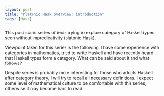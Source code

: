 ```yaml
---
layout: post
title: "Platonic Hask overview: introduction"
tags: [Hask]
---
```


This post starts series of texts trying to explore category of Haskell
types seen without impredicativity (platonic Hask).

Viewpoint taken for this series is the following: I have some experience with categories in mathematics, tried to
write Haskell and have recently heard that Haskell types form a
category. What can be said about it and what follows?

Despite series is probably more interesting for those who adopts Haskell
after category theory, I will try to recall all necessary definitions. I
expect some level of mathematical culture to be comfortable with this
series, otherwise it may become hard to read.
